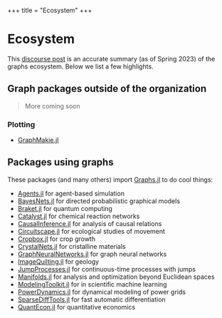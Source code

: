 +++
title = "Ecosystem"
+++

# Ecosystem

This [discourse post](https://discourse.julialang.org/t/the-graphs-ecosystem/99463) is an accurate summary (as of Spring 2023) of the graphs ecosystem.
Below we list a few highlights.

## Graph packages outside of the organization

> More coming soon

### Plotting

- [GraphMakie.jl](https://github.com/MakieOrg/GraphMakie.jl)

## Packages using graphs

These packages (and many others) import [Graphs.jl](https://github.com/JuliaGraphs/Graphs.jl) to do cool things:

- [Agents.jl](https://github.com/JuliaDynamics/Agents.jl) for agent-based simulation
- [BayesNets.jl](https://github.com/sisl/BayesNets.jl) for directed probabilistic graphical models
- [Braket.jl](https://github.com/awslabs/Braket.jl) for quantum computing
- [Catalyst.jl](https://github.com/SciML/Catalyst.jl) for chemical reaction networks
- [CausalInference.jl](https://github.com/mschauer/CausalInference.jl) for analysis of causal relations
- [Circuitscape.jl](https://github.com/Circuitscape/Circuitscape.jl) for ecological studies of movement
- [Cropbox.jl](https://github.com/cropbox/Cropbox.jl) for crop growth
- [CrystalNets.jl](https://github.com/coudertlab/CrystalNets.jl) for cristalline materials
- [GraphNeuralNetworks.jl](https://github.com/CarloLucibello/GraphNeuralNetworks.jl) for graph neural networks
- [ImageQuilting.jl](https://github.com/juliohm/ImageQuilting.jl) for geology
- [JumpProcesses.jl](https://github.com/SciML/JumpProcesses.jl) for continuous-time processes with jumps
- [Manifolds.jl](https://github.com/JuliaManifolds/Manifolds.jl) for analysis and optimization beyond Euclidean spaces
- [ModelingToolkit.jl](https://github.com/SciML/ModelingToolkit.jl) for in scientific machine learning
- [PowerDynamics.jl](https://github.com/JuliaEnergy/PowerDynamics.jl) for dynamical modeling of power grids
- [SparseDiffTools.jl](https://github.com/JuliaDiff/SparseDiffTools.jl) for fast automatic differentiation
- [QuantEcon.jl](https://github.com/QuantEcon/QuantEcon.jl) for quantitative economics